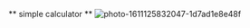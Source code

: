 ** simple calculator **
![photo-1611125832047-1d7ad1e8e48f](https://user-images.githubusercontent.com/96468560/146900349-c10fdbae-48e3-4268-835c-6ad7e24462f8.jpg)
